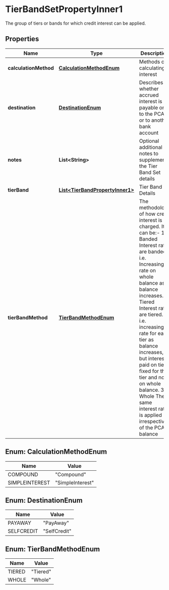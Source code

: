 

# TierBandSetPropertyInner1

The group of tiers or bands for which credit interest can be applied.

## Properties

| Name | Type | Description | Notes |
|------------ | ------------- | ------------- | -------------|
|**calculationMethod** | [**CalculationMethodEnum**](#CalculationMethodEnum) | Methods of calculating interest |  [optional] |
|**destination** | [**DestinationEnum**](#DestinationEnum) | Describes whether accrued interest is payable only to the PCA or to another bank account |  [optional] |
|**notes** | **List&lt;String&gt;** | Optional additional notes to supplement the Tier Band Set details |  [optional] |
|**tierBand** | [**List&lt;TierBandPropertyInner1&gt;**](TierBandPropertyInner1.md) | Tier Band Details |  |
|**tierBandMethod** | [**TierBandMethodEnum**](#TierBandMethodEnum) | The methodology of how credit interest is charged. It can be:-  1. Banded Interest rates are banded. i.e. Increasing rate on whole balance as balance increases.  2. Tiered Interest rates are tiered. i.e. increasing rate for each tier as balance increases, but interest paid on tier fixed for that tier and not on whole balance.  3. Whole The same interest rate is applied irrespective of the PCA balance |  |



## Enum: CalculationMethodEnum

| Name | Value |
|---- | -----|
| COMPOUND | &quot;Compound&quot; |
| SIMPLEINTEREST | &quot;SimpleInterest&quot; |



## Enum: DestinationEnum

| Name | Value |
|---- | -----|
| PAYAWAY | &quot;PayAway&quot; |
| SELFCREDIT | &quot;SelfCredit&quot; |



## Enum: TierBandMethodEnum

| Name | Value |
|---- | -----|
| TIERED | &quot;Tiered&quot; |
| WHOLE | &quot;Whole&quot; |



